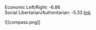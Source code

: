 Economic Left/Right: -6.88  
Social Libertarian/Authoritarian: -5.33
[link]([https://www.politicalcompass.org/crowdchart2?spots=-6.88%7C-5.33%7CGPT4](https://www.politicalcompass.org/crowdchart2?spots=-6.88%7C-5.33%7CGPT4))

![[compass.png]]
